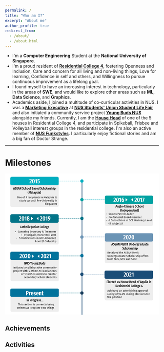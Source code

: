 ```yaml
---
permalink: /
title: "Who am I?"
excerpt: "About me"
author_profile: true
redirect_from: 
  - /about/
  - /about.html
---
```


* I'm a __Computer Engineering__ Student at the __National University of Singapore__.
* I'm a proud resident of [__Residential College 4__](https://rc4.nus.edu.sg/), fostering Openness and Inclusion, 
Care and concern for all living and non-living things, Love for learning, Confidence in self and others, and Willingness
to pursue continuous improvement as a lifelong goal.
* I found myself to have an increasing interest in technology, particularly in the areas of __SWE__, and would like to 
explore other areas such as __ML__, __Data Science__, and __Graphics__.
* Academics aside, I joined a multitude of co-curricular activities in NUS. I was a [__Marketing Executive__](https://www.instagram.com/p/CQqi11tMbJd/) at [__NUS Students' Union Student Life Fair__](https://nus.edu.sg/osa/orientation/events/student-life-fair)
and also initiated a community service project [__Young Buds NUS__](https://www.instagram.com/youngbuds.nus/) alongside my friends.
Currently, I am the [__House Head__](https://rc4.nus.edu.sg/house-committee/) of one of the 5 houses in Residential College 4,
and participate in Spikeball, Frisbee and Volleyball interest groups in the residential college. I'm also an active member 
of [__NUS Funkstyles__](https://www.nuscac.net/sub-clubs/funkstyles/). I particularly enjoy fictional stories and am a big fan of Doctor Strange.

---
Milestones
======

![Milestone_anderson](../images/milestone.png)


Achievements
-----


Activities
-----

